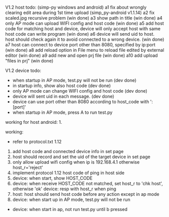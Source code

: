 V1.2 host todo: (simp-py windows and android)
  a1 fix about wrongly clearing edit area during 1st time upload (simp_py-android v1.1.14)
  a2 fix scaled.jpg recursive problem (win done) 
  a3 show path in title  (win done)
  a4 only AP mode can upload WIFI config and host code (win done) 
  a5 add host code for matching host and device, device will only accept host with same host code can write program (win done)
  a6 device will send uid to host. host should check again it to avoid connected to a wrong device. (win done)
  a7 host can connect to device port other than 8080, specified by ip:port (win done) 
  a8 add reload option in File menu to reload file edited by external editor (win done)
  a9 add new and open prj file (win done)
  a10 add upload "files in prj" (win done)
  
V1.2 device todo:
  * when startup in AP mode, test.py will not be run (dev done)
  * in startup info, show also host code (dev done)
  * only AP mode can change WIFI config and host code (dev done)
  * device will sent uid in each message. (dev done)
  * device can use port other than 8080 according to host_code with ':[port]'
  * when startup in AP mode, press A to run test.py

working for host android:
  1.
  
working:
  * refer to protocol.txt 1.12
  1. add host code and connected device info in set page
  2. host should record and set the uid of the target device in set page
  3. only allow upload wifi config when ip is 192.168.4.1 otherwise host_r='reject'
  4. implement protocol 1.12 host code of ping in host side
  5. device: when start, show HOST_CODE
  6. device: when receive HOST_CODE not matched, set host_r to 'chk host', otherwise 'ok'
     device: resp with host_r when ping
  7. host: host should send host code before any action except in ap mode
  8. device: when start up in AP mode, test.py will not be run
  - device: when start in ap, not run test.py until b pressed  